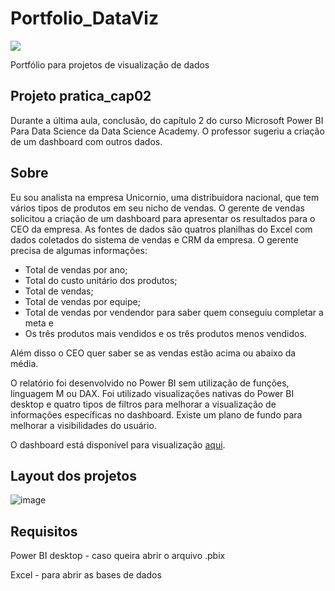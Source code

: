 # Portfolio_DataViz
[![](https://img.shields.io/github/license/deyvedantonio/readme_atrativo)](https://github.com/DeyvedAntonio/Portfolio_DataViz/blob/main/LICENSE)

Portfólio para projetos de visualização de dados

## Projeto pratica_cap02

Durante a última aula, conclusão, do capítulo 2 do curso Microsoft Power BI Para Data Science da Data Science Academy. O professor sugeriu a criação de um dashboard com outros dados.

## Sobre

Eu sou analista na empresa Unicornio, uma distribuidora nacional, que tem vários tipos de produtos em seu nicho de vendas. O gerente de vendas solicitou a criação de um dashboard para apresentar os resultados para o CEO da empresa. As fontes de dados são quatros planilhas do Excel com dados coletados do sistema de vendas e CRM da empresa. O gerente precisa de algumas informações: 
- Total de vendas por ano;
- Total do custo unitário dos produtos;
- Total de vendas;
- Total de vendas por equipe;
- Total de vendas por vendendor para saber quem conseguiu completar a meta e
- Os três produtos mais vendidos e os três produtos menos vendidos.

Além disso o CEO quer saber se as vendas estão acima ou abaixo da média.

O relatório foi desenvolvido no Power BI sem utilização de funções, linguagem M ou DAX. Foi utilizado visualizações nativas do Power BI desktop e quatro tipos de filtros para melhorar a visualização de informações específicas no dashboard. Existe um plano de fundo para melhorar a visibilidades do usuário.

O dashboard está disponível para visualização [aqui](https://app.powerbi.com/links/MQFBWaVCH_?ctid=310f534b-8485-4572-9821-a0561786d5cb&pbi_source=linkShare).

## Layout dos projetos

![image](https://user-images.githubusercontent.com/26858993/165411771-dc2156c7-cc4b-4ec2-a0a5-a552ea4f24c2.png)

## Requisitos
Power BI desktop - caso queira abrir o arquivo .pbix

Excel - para abrir as bases de dados
